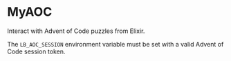 # MyAOC

Interact with Advent of Code puzzles from Elixir.

The `LB_AOC_SESSION` environment variable must be set with a valid Advent of
Code session token.
